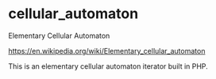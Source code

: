 # cellular_automaton
Elementary Cellular Automaton

https://en.wikipedia.org/wiki/Elementary_cellular_automaton

This is an elementary cellular automaton iterator built in PHP.
